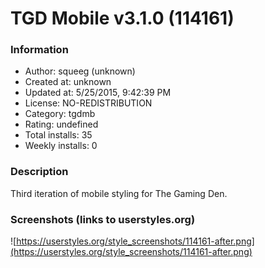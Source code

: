 # TGD Mobile v3.1.0 (114161)

### Information
- Author: squeeg (unknown)
- Created at: unknown
- Updated at: 5/25/2015, 9:42:39 PM
- License: NO-REDISTRIBUTION
- Category: tgdmb
- Rating: undefined
- Total installs: 35
- Weekly installs: 0


### Description
Third iteration of mobile styling for The Gaming Den.


### Screenshots (links to userstyles.org)
![https://userstyles.org/style_screenshots/114161-after.png](https://userstyles.org/style_screenshots/114161-after.png)


